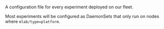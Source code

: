 A configuration file for every experiment deployed on our fleet.

Most experiments will be configured as DaemonSets that only run on nodes where
`mlab/type=platform`.
